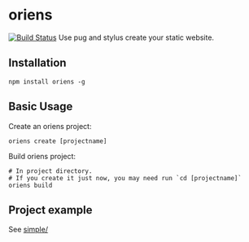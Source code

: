 # oriens
[![Build Status](https://travis-ci.org/Zainking/oriens.svg?branch=master)](https://travis-ci.org/Zainking/oriens)
Use pug and stylus create your static website.

## Installation
```shell
npm install oriens -g
```

## Basic Usage
Create an oriens project:
```shell
oriens create [projectname]
```

Build oriens project:
```shell
# In project directory.
# If you create it just now, you may need run `cd [projectname]`
oriens build
```

## Project example
See [simple/](https://github.com/Zainking/oriens/tree/master/simple)